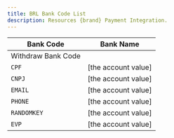```yaml
---
title: BRL Bank Code List
description: Resources {brand} Payment Integration. 
---
```


| Bank Code          | Bank Name           |
| ------------------ | ------------------- |
| Withdraw Bank Code |
| `CPF`              | [the account value] |
| `CNPJ`             | [the account value] |
| `EMAIL`            | [the account value] |
| `PHONE`            | [the account value] |
| `RANDOMKEY`        | [the account value] |
| `EVP`              | [the account value] |
